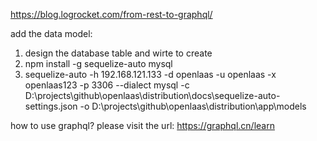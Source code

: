 https://blog.logrocket.com/from-rest-to-graphql/

add the data model:
1. design the database table and wirte to create
2. npm install -g sequelize-auto mysql
3. sequelize-auto -h 192.168.121.133 -d openlaas -u openlaas -x openlaas123 -p 3306  --dialect mysql -c D:\\projects\\github\\openlaas\\distribution\\docs\\sequelize-auto-settings.json -o D:\\projects\\github\\openlaas\\distribution\\app\\models


how to use graphql?
please visit the url: https://graphql.cn/learn
